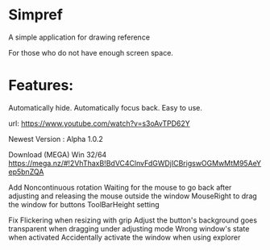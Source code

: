 # Simpref
A simple application for drawing reference 

For those who do not have enough screen space.

# Features:
  Automatically hide.
  Automatically focus back.
  Easy to use.
  
url: https://www.youtube.com/watch?v=s3oAvTPD62Y

Newest Version : Alpha 1.0.2

Download (MEGA)
	Win 32/64 https://mega.nz/#!2VhThaxB!BdVC4ClnvFdGWDjICBrigswOGMwMtM95AeYep5bnZQA

Add
	Noncontinuous rotation
	Waiting for the mouse to go back after adjusting and releasing the mouse outside the window
	MouseRight to drag the window for buttons
	ToolBarHeight setting

Fix
	Flickering when resizing with grip
	Adjust the button's background goes transparent when dragging under adjusting mode
	Wrong window's state when activated
	Accidentally  activate the window when using explorer
